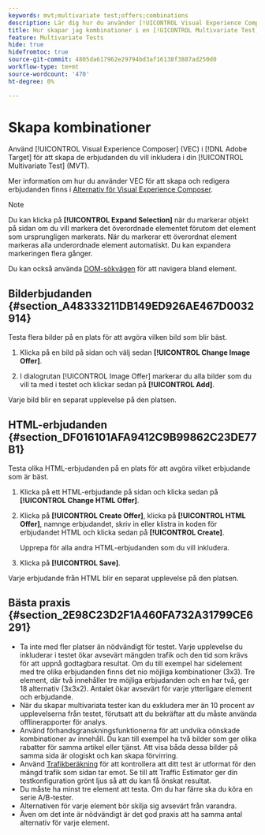 ```yaml
---
keywords: mvt;multivariate test;offers;combinations
description: Lär dig hur du använder [!UICONTROL Visual Experience Composer] (VEC) i Adobe [!DNL Target]  för att skapa erbjudanden som du vill inkludera i din [!UICONTROL Multivariate Test] (MVT).
title: Hur skapar jag kombinationer i en [!UICONTROL Multivariate Test] (MVT)?
feature: Multivariate Tests
hide: true
hidefromtoc: true
source-git-commit: 4805da617962e29794bd3af16138f3887ad250d0
workflow-type: tm+mt
source-wordcount: '470'
ht-degree: 0%

---
```


# Skapa kombinationer

Använd [!UICONTROL Visual Experience Composer] (VEC) i [!DNL Adobe Target] för att skapa de erbjudanden du vill inkludera i din [!UICONTROL Multivariate Test] (MVT).

Mer information om hur du använder VEC för att skapa och redigera erbjudanden finns i [Alternativ för Visual Experience Composer](/help/main/c-experiences/c-visual-experience-composer/viztarget-options.md).

>[!NOTE]
>
>Du kan klicka på **[!UICONTROL Expand Selection]** när du markerar objekt på sidan om du vill markera det överordnade elementet förutom det element som ursprungligen markerats. När du markerar ett överordnat element markeras alla underordnade element automatiskt. Du kan expandera markeringen flera gånger.
>
>Du kan också använda [DOM-sökvägen](/help/main/c-experiences/c-visual-experience-composer/viztarget-options.md#dom-path) för att navigera bland element.

## Bilderbjudanden {#section_A48333211DB149ED926AE467D0032914}

Testa flera bilder på en plats för att avgöra vilken bild som blir bäst.

1. Klicka på en bild på sidan och välj sedan **[!UICONTROL Change Image Offer]**.

1. I dialogrutan [!UICONTROL Image Offer] markerar du alla bilder som du vill ta med i testet och klickar sedan på **[!UICONTROL Add]**.

Varje bild blir en separat upplevelse på den platsen.

## HTML-erbjudanden {#section_DF016101AFA9412C9B99862C23DE77B1}

Testa olika HTML-erbjudanden på en plats för att avgöra vilket erbjudande som är bäst.

1. Klicka på ett HTML-erbjudande på sidan och klicka sedan på **[!UICONTROL Change HTML Offer]**.

1. Klicka på **[!UICONTROL Create Offer]**, klicka på **[!UICONTROL HTML Offer]**, namnge erbjudandet, skriv in eller klistra in koden för erbjudandet HTML och klicka sedan på **[!UICONTROL Create]**.

   Upprepa för alla andra HTML-erbjudanden som du vill inkludera.

1. Klicka på **[!UICONTROL Save]**.

Varje erbjudande från HTML blir en separat upplevelse på den platsen.

## Bästa praxis {#section_2E98C23D2F1A460FA732A31799CE6291}

* Ta inte med fler platser än nödvändigt för testet. Varje upplevelse du inkluderar i testet ökar avsevärt mängden trafik och den tid som krävs för att uppnå godtagbara resultat. Om du till exempel har sidelement med tre olika erbjudanden finns det nio möjliga kombinationer (3x3). Tre element, där två innehåller tre möjliga erbjudanden och en har två, ger 18 alternativ (3x3x2). Antalet ökar avsevärt för varje ytterligare element och erbjudande.
* När du skapar multivariata tester kan du exkludera mer än 10 procent av upplevelserna från testet, förutsatt att du bekräftar att du måste använda offlinerapporter för analys.
* Använd förhandsgranskningsfunktionerna för att undvika oönskade kombinationer av innehåll. Du kan till exempel ha två bilder som ger olika rabatter för samma artikel eller tjänst. Att visa båda dessa bilder på samma sida är ologiskt och kan skapa förvirring.
* Använd [Trafikberäkning](/help/main/c-activities/c-multivariate-testing/t-create-multivariate-test/traffic-estimator.md) för att kontrollera att ditt test är utformat för den mängd trafik som sidan tar emot. Se till att Traffic Estimator ger din testkonfiguration grönt ljus så att du kan få önskat resultat.
* Du måste ha minst tre element att testa. Om du har färre ska du köra en serie A/B-tester.
* Alternativen för varje element bör skilja sig avsevärt från varandra.
* Även om det inte är nödvändigt är det god praxis att ha samma antal alternativ för varje element.

